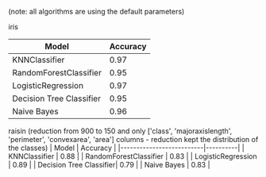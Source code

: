 (note: all algorithms are using the default parameters)

iris

| Model                    | Accuracy |
|--------------------------|----------|
| KNNClassifier           | 0.97     |
| RandomForestClassifier  | 0.95     |
| LogisticRegression      | 0.97     |
| Decision Tree Classifier| 0.95     |
| Naive Bayes             | 0.96     |

raisin (reduction from 900 to 150 and only ['class', 'majoraxislength', 'perimeter', 'convexarea', 'area'] columns - reduction kept the distribution of the classes)
| Model                    | Accuracy |
|--------------------------|----------|
| KNNClassifier           | 0.88     |
| RandomForestClassifier  | 0.83     |
| LogisticRegression      | 0.89     |
| Decision Tree Classifier| 0.79     |
| Naive Bayes             | 0.83     |
